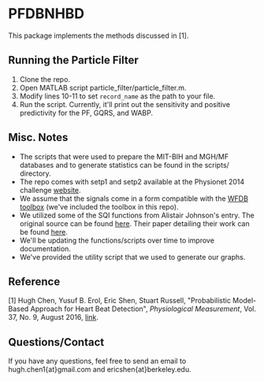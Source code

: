 # PFDBNHBD
This package implements the methods discussed in [1].
## Running the Particle Filter

1. Clone the repo.
2. Open MATLAB script particle_filter/particle_filter.m.
3. Modify lines 10-11 to set <code>record_name</code> as the path to your file.
4. Run the script.  Currently, it'll print out the sensitivity and positive predictivity for the PF, GQRS, and WABP.

## Misc. Notes

* The scripts that were used to prepare the MIT-BIH and MGH/MF databases and to generate statistics can be found in the scripts/ directory.
* The repo comes with setp1 and setp2 available at the Physionet 2014 challenge <a href="https://www.physionet.org/challenge/2014/">website</a>. 
* We assume that the signals come in a form compatible with the <a href="https://physionet.org/physiotools/matlab/wfdb-app-matlab/">WFDB toolbox</a> (we've included the toolbox in this repo).
* We utilized some of the SQI functions from Alistair Johnson's entry.  The original source can be found <a href="http://physionet.org/challenge/2014/sources/">here</a>.  Their paper detailing their work can be found <a href="http://iopscience.iop.org/article/10.1088/0967-3334/36/8/1665">here</a>.
* We'll be updating the functions/scripts over time to improve documentation.
* We've provided the utility script that we used to generate our graphs.

## Reference
[1] Hugh Chen, Yusuf B. Erol, Eric Shen, Stuart Russell, "Probabilistic Model-Based Approach for Heart Beat Detection", _Physiological Measurement_, Vol. 37, No. 9, August 2016, <a href="http://iopscience.iop.org/article/10.1088/0967-3334/37/9/1404">link</a>.

## Questions/Contact

If you have any questions, feel free to send an email to hugh.chen1{at}gmail.com and ericshen{at}berkeley.edu.
